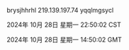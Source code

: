 brysjhhrhl 219.139.197.74 yqqlmgsycl

2024年 10月 28日 星期一 22:50:02 CST

2024年 10月 28日 星期一 14:50:02 GMT
